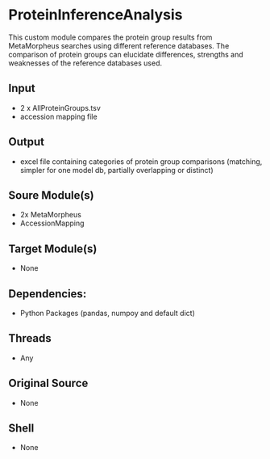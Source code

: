 # ProteinInferenceAnalysis 
This custom module compares the protein group results from MetaMorpheus searches using different reference databases. The comparison of protein groups can elucidate differences, strengths and weaknesses of the reference databases used.

## Input
- 2 x AllProteinGroups.tsv
- accession mapping file

## Output
- excel file containing categories of protein group comparisons (matching, simpler for one model db, partially overlapping or distinct)

## Soure Module(s)
- 2x MetaMorpheus
- AccessionMapping

## Target Module(s)
- None

## Dependencies: 
- Python Packages (pandas, numpoy and default dict)

## Threads
- Any

## Original Source
- None

## Shell
- None

